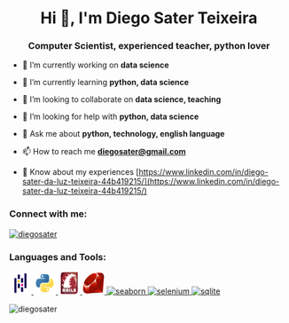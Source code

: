 <h1 align="center">Hi 👋, I'm Diego Sater Teixeira</h1>
<h3 align="center">Computer Scientist, experienced teacher, python lover</h3>

- 🔭 I’m currently working on **data science**

- 🌱 I’m currently learning **python, data science**

- 👯 I’m looking to collaborate on **data science, teaching**

- 🤝 I’m looking for help with **python, data science**

- 💬 Ask me about **python, technology, english language**

- 📫 How to reach me **diegosater@gmail.com**

- 📄 Know about my experiences [https://www.linkedin.com/in/diego-sater-da-luz-teixeira-44b419215/](https://www.linkedin.com/in/diego-sater-da-luz-teixeira-44b419215/)

<h3 align="left">Connect with me:</h3>
<p align="left">
<a href="https://linkedin.com/in/diegosater" target="blank"><img align="center" src="https://raw.githubusercontent.com/rahuldkjain/github-profile-readme-generator/master/src/images/icons/Social/linked-in-alt.svg" alt="diegosater" height="30" width="40" /></a>
</p>

<h3 align="left">Languages and Tools:</h3>
<p align="left"> <a href="https://pandas.pydata.org/" target="_blank" rel="noreferrer"> <img src="https://raw.githubusercontent.com/devicons/devicon/2ae2a900d2f041da66e950e4d48052658d850630/icons/pandas/pandas-original.svg" alt="pandas" width="40" height="40"/> </a> <a href="https://www.python.org" target="_blank" rel="noreferrer"> <img src="https://raw.githubusercontent.com/devicons/devicon/master/icons/python/python-original.svg" alt="python" width="40" height="40"/> </a> <a href="https://rubyonrails.org" target="_blank" rel="noreferrer"> <img src="https://raw.githubusercontent.com/devicons/devicon/master/icons/rails/rails-original-wordmark.svg" alt="rails" width="40" height="40"/> </a> <a href="https://www.ruby-lang.org/en/" target="_blank" rel="noreferrer"> <img src="https://raw.githubusercontent.com/devicons/devicon/master/icons/ruby/ruby-original.svg" alt="ruby" width="40" height="40"/> </a> <a href="https://seaborn.pydata.org/" target="_blank" rel="noreferrer"> <img src="https://seaborn.pydata.org/_images/logo-mark-lightbg.svg" alt="seaborn" width="40" height="40"/> </a> <a href="https://www.selenium.dev" target="_blank" rel="noreferrer"> <img src="https://raw.githubusercontent.com/detain/svg-logos/780f25886640cef088af994181646db2f6b1a3f8/svg/selenium-logo.svg" alt="selenium" width="40" height="40"/> </a> <a href="https://www.sqlite.org/" target="_blank" rel="noreferrer"> <img src="https://www.vectorlogo.zone/logos/sqlite/sqlite-icon.svg" alt="sqlite" width="40" height="40"/> </a> </p>

<p><img align="center" src="https://github-readme-stats.vercel.app/api/top-langs?username=diegosater&show_icons=true&locale=en&layout=compact" alt="diegosater" /></p>

<!---
- 👋 Hi, I’m @diegosater, a Computer Science graduate, experienced teacher, father
- 👀 I’m interested in ...
- 🌱 I’m currently learning ...
- 💞️ I’m looking to collaborate on ...
- 📫 How to reach me ...


diegosater/diegosater is a ✨ special ✨ repository because its `README.md` (this file) appears on your GitHub profile.
You can click the Preview link to take a look at your changes.
--->

